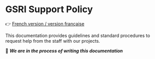 # GSRI Support Policy

👉 [French version / version française](./SUPPORT_FR.md)

This documentation provides guidelines and standard procedures to request help from the staff with our projects.

👷 ***We are in the process of writing this documentation***